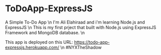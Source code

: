 # ToDoApp-ExpressJS
A Simple To-Do App \n
I'm Ali Elahiraad and i'm learning Node.js and ExpressJS \n
This is my first prject that built with Node.js using ExpressJS Framework and MongoDB database. \n

This app is deployed on this URL: https://todo-app-expressjs.herokuapp.com/ \n
#NYXTheShadow
